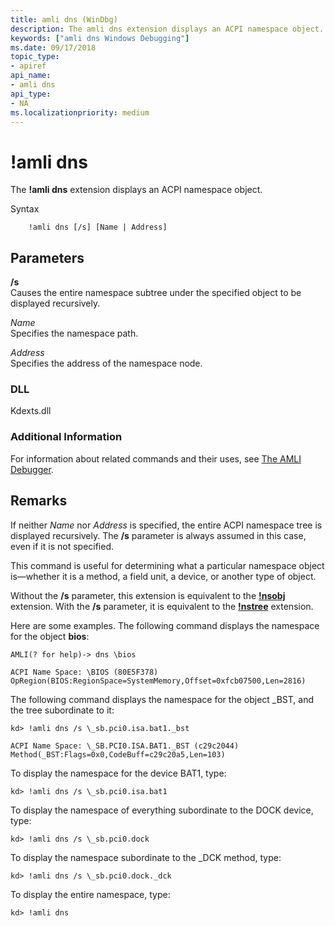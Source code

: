 ```yaml
---
title: amli dns (WinDbg)
description: The amli dns extension displays an ACPI namespace object.
keywords: ["amli dns Windows Debugging"]
ms.date: 09/17/2018
topic_type:
- apiref
api_name:
- amli dns
api_type:
- NA
ms.localizationpriority: medium
---
```


# !amli dns


The **!amli dns** extension displays an ACPI namespace object.

Syntax

```dbgcmd
    !amli dns [/s] [Name | Address]
```

## <span id="ddk__amli_dns_dbg"></span><span id="DDK__AMLI_DNS_DBG"></span>Parameters


<span id="________s______"></span><span id="________S______"></span> **/s**   
Causes the entire namespace subtree under the specified object to be displayed recursively.

<span id="_______Name______"></span><span id="_______name______"></span><span id="_______NAME______"></span> *Name*   
Specifies the namespace path.

<span id="_______Address______"></span><span id="_______address______"></span><span id="_______ADDRESS______"></span> *Address*   
Specifies the address of the namespace node.

### <span id="DLL"></span><span id="dll"></span>DLL

Kdexts.dll

### <span id="Additional_Information"></span><span id="additional_information"></span><span id="ADDITIONAL_INFORMATION"></span>Additional Information

For information about related commands and their uses, see [The AMLI Debugger](the-amli-debugger.md).

## Remarks

If neither *Name* nor *Address* is specified, the entire ACPI namespace tree is displayed recursively. The **/s** parameter is always assumed in this case, even if it is not specified.

This command is useful for determining what a particular namespace object is—whether it is a method, a field unit, a device, or another type of object.

Without the **/s** parameter, this extension is equivalent to the [**!nsobj**](-nsobj.md) extension. With the **/s** parameter, it is equivalent to the [**!nstree**](-nstree.md) extension.

Here are some examples. The following command displays the namespace for the object **bios**:

```console
AMLI(? for help)-> dns \bios

ACPI Name Space: \BIOS (80E5F378)
OpRegion(BIOS:RegionSpace=SystemMemory,Offset=0xfcb07500,Len=2816)
```

The following command displays the namespace for the object \_BST, and the tree subordinate to it:

```console
kd> !amli dns /s \_sb.pci0.isa.bat1._bst

ACPI Name Space: \_SB.PCI0.ISA.BAT1._BST (c29c2044)
Method(_BST:Flags=0x0,CodeBuff=c29c20a5,Len=103)
```

To display the namespace for the device BAT1, type:

```console
kd> !amli dns /s \_sb.pci0.isa.bat1
```

To display the namespace of everything subordinate to the DOCK device, type:

```console
kd> !amli dns /s \_sb.pci0.dock
```

To display the namespace subordinate to the \_DCK method, type:

```console
kd> !amli dns /s \_sb.pci0.dock._dck
```

To display the entire namespace, type:

```console
kd> !amli dns
```

 

 





